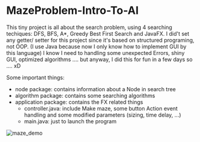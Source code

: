 # MazeProblem-Intro-To-AI
This tiny project is all about the search problem, using 4 searching techiques: DFS, BFS, A*, Greedy Best First Search and JavaFX.
I did't set any getter/ setter for this project since it's based on structured programing, not OOP. (I use Java because now I only know how to implement GUI by this language)
I know I need to handling some unexpected Errors, shiny GUI, optimized algorithms .... but anyway, I did this for fun in a few days so .... xD

Some important things:
  - node package: contains information about a Node in search tree
  - algorithm package: contains some searching algorithms
  - application package: contains the FX related things
    + controller.java: include Make maze, some button Action event handling and some modified parameters (sizing, time delay, ...)
    + main.java: just to launch the program
    
 
![maze_demo](https://user-images.githubusercontent.com/74826334/136217594-90634a2d-ae2f-4b56-bab8-8a77ae7d4dd6.png)
